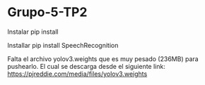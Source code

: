 # Grupo-5-TP2
Instalar pip install

Installar pip install SpeechRecognition

Falta el archivo yolov3.weights que es muy pesado (236MB) para pushearlo. El cual se descarga desde el siguiente link: https://pjreddie.com/media/files/yolov3.weights
